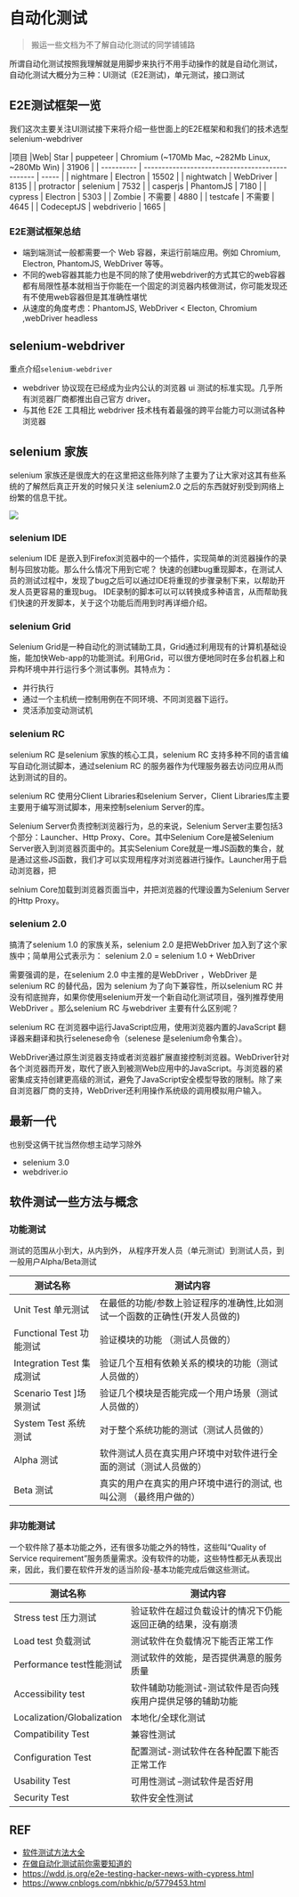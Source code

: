 # 自动化测试

> 搬运一些文档为不了解自动化测试的同学铺铺路

所谓自动化测试按照我理解就是用脚步来执行不用手动操作的就是自动化测试，
自动化测试大概分为三种：UI测试（E2E测试)，单元测试，接口测试

## E2E测试框架一览

我们这次主要关注UI测试接下来将介绍一些世面上的E2E框架和和我们的技术选型 selenium-webdriver

|项目 |Web| Star
| puppeteer  | Chromium (~170Mb Mac, ~282Mb Linux, ~280Mb Win) | 31906 |
| ---------- | ----------------------------------------------- | ----- |
| nightmare  | Electron                                        | 15502 |
| nightwatch | WebDriver                                       | 8135  |
| protractor | selenium                                        | 7532  |
| casperjs   | PhantomJS                                       | 7180  |
| cypress    | Electron                                        | 5303  |
| Zombie     | 不需要                                           | 4880  |
| testcafe   | 不需要                                           | 4645  |
| CodeceptJS | webdriverio                                     | 1665  |

### E2E测试框架总结

- 端到端测试一般都需要一个 Web 容器，来运行前端应用。例如 Chromium, Electron, PhantomJS, WebDriver 等等。
- 不同的web容器其能力也是不同的除了使用webdriver的方式其它的web容器都有局限性基本就相当于你能在一个固定的浏览器内核做测试，你可能发现还有不使用web容器但是其准确性堪忧
- 从速度的角度考虑：PhantomJS, WebDriver < Electon, Chromium ,webDriver headless


## selenium-webdriver

重点介绍`selenium-webdriver`

- webdriver 协议现在已经成为业内公认的浏览器 ui 测试的标准实现。几乎所有浏览器厂商都推出自己官方 driver。
- 与其他 E2E 工具相比 webdriver 技术栈有着最强的跨平台能力可以测试各种浏览器

## selenium 家族

selenium 家族还是很庞大的在这里把这些陈列除了主要为了让大家对这其有些系统的了解然后真正开发的时候只关注 selenium2.0 之后的东西就好别受到网络上纷繁的信息干扰。

![](https://images0.cnblogs.com/i/311516/201404/091114425599381.jpg)

### selenium IDE

selenium IDE 是嵌入到Firefox浏览器中的一个插件，实现简单的浏览器操作的录制与回放功能。那么什么情况下用到它呢？
快速的创建bug重现脚本，在测试人员的测试过程中，发现了bug之后可以通过IDE将重现的步骤录制下来，以帮助开发人员更容易的重现bug。
IDE录制的脚本可以可以转换成多种语言，从而帮助我们快速的开发脚本，关于这个功能后而用到时再详细介绍。

### selenium Grid

Selenium Grid是一种自动化的测试辅助工具，Grid通过利用现有的计算机基础设施，能加快Web-app的功能测试。利用Grid，可以很方便地同时在多台机器上和异构环境中并行运行多个测试事例。其特点为：
- 并行执行
- 通过一个主机统一控制用例在不同环境、不同浏览器下运行。
- 灵活添加变动测试机
 
### selenium RC

selenium RC 是selenium 家族的核心工具，selenium RC 支持多种不同的语言编写自动化测试脚本，通过selenium RC 的服务器作为代理服务器去访问应用从而达到测试的目的。

selenium RC 使用分Client Libraries和selenium Server，Client Libraries库主要主要用于编写测试脚本，用来控制selenium Server的库。

Selenium Server负责控制浏览器行为，总的来说，Selenium Server主要包括3个部分：Launcher、Http Proxy、Core。其中Selenium Core是被Selenium Server嵌入到浏览器页面中的。其实Selenium Core就是一堆JS函数的集合，就是通过这些JS函数，我们才可以实现用程序对浏览器进行操作。Launcher用于启动浏览器，把

selnium Core加载到浏览器页面当中，并把浏览器的代理设置为Selenium Server 的Http Proxy。

### selenium 2.0

搞清了selenium 1.0 的家族关系，selenium 2.0 是把WebDriver 加入到了这个家族中；简单用公式表示为：
selenium 2.0 = selenium 1.0 + WebDriver 

需要强调的是，在selenium 2.0 中主推的是WebDriver ，WebDriver 是selenium RC 的替代品，因为 selenium 为了向下兼容性，所以selenium RC 并没有彻底抛弃，如果你使用selenium开发一个新自动化测试项目，强列推荐使用WebDriver 。那么selenium RC 与webdriver 主要有什么区别呢？

selenium RC 在浏览器中运行JavaScript应用，使用浏览器内置的JavaScript 翻译器来翻译和执行selenese命令（selenese 是selenium命令集合）。

WebDriver通过原生浏览器支持或者浏览器扩展直接控制浏览器。WebDriver针对各个浏览器而开发，取代了嵌入到被测Web应用中的JavaScript。与浏览器的紧密集成支持创建更高级的测试，避免了JavaScript安全模型导致的限制。除了来自浏览器厂商的支持，WebDriver还利用操作系统级的调用模拟用户输入。


 
## 最新一代

也别受这俩干扰当然你想主动学习除外

- selenium 3.0
- webdriver.io

## 软件测试一些方法与概念

### 功能测试

测试的范围从小到大，从内到外， 从程序开发人员（单元测试）到测试人员，到一般用户Alpha/Beta测试

| 测试名称                  | 测试内容                                                                   |
| ------------------------- | -------------------------------------------------------------------------- |
| Unit Test 单元测试        | 在最低的功能/参数上验证程序的准确性,比如测试一个函数的正确性(开发人员做的) |
| Functional Test 功能测试  | 验证模块的功能 （测试人员做的）                                            |
| Integration Test 集成测试 | 验证几个互相有依赖关系的模块的功能（测试人员做的）                         |
| Scenario Test  ]场景测试  | 验证几个模块是否能完成一个用户场景（测试人员做的）                         |
| System Test 系统测试      | 对于整个系统功能的测试（测试人员做的）                                     |
| Alpha 测试                | 软件测试人员在真实用户环境中对软件进行全面的测试（测试人员做的）           |
| Beta 测试                 | 真实的用户在真实的用户环境中进行的测试, 也叫公测  （最终用户做的）         |

### 非功能测试

一个软件除了基本功能之外，还有很多功能之外的特性，这些叫“Quality of Service requirement”服务质量需求。没有软件的功能，这些特性都无从表现出来，因此，我们要在软件开发的适当阶段-基本功能完成后做这些测试。

 

| 测试名称                   | 测试内容                                                   |
| -------------------------- | ---------------------------------------------------------- |
| Stress test 压力测试       | 验证软件在超过负载设计的情况下仍能返回正确的结果，没有崩溃 |
| Load test 负载测试         | 测试软件在负载情况下能否正常工作                           |
| Performance test性能测试   | 测试软件的效能，是否提供满意的服务质量                     |
| Accessibility test         | 软件辅助功能测试-测试软件是否向残疾用户提供足够的辅助功能  |
| Localization/Globalization | 本地化/全球化测试                                          |
| Compatibility Test         | 兼容性测试                                                 |
| Configuration Test         | 配置测试-测试软件在各种配置下能否正常工作                  |
| Usability Test             | 可用性测试 –测试软件是否好用                               |
| Security Test              | 软件安全性测试                                             |


## REF
- [软件测试方法大全](https://www.cnblogs.com/TankXiao/archive/2012/02/20/2347016.html)
- [在做自动化测试前你需要知道的](https://www.cnblogs.com/fnng/p/3653793.html)
- https://wdd.js.org/e2e-testing-hacker-news-with-cypress.html
- https://www.cnblogs.com/nbkhic/p/5779453.html
